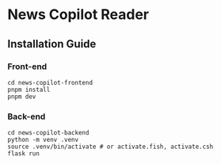 # News Copilot Reader

## Installation Guide

### Front-end

```console
cd news-copilot-frontend
pnpm install
pnpm dev
```

### Back-end

```console
cd news-copilot-backend
python -m venv .venv
source .venv/bin/activate # or activate.fish, activate.csh
flask run
```
